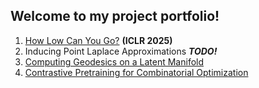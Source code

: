 ## Welcome to my project portfolio!

1. [How Low Can You Go?](https://openreview.net/pdf?id=V71ITh2w40) **(ICLR 2025)**
2. Inducing Point Laplace Approximations ***TODO!***
3. [Computing Geodesics on a Latent Manifold](02460_Miniproject_2.pdf)
4. [Contrastive Pretraining for Combinatorial Optimization](contrastive_pretraining_for_combinatorics.pdf)
